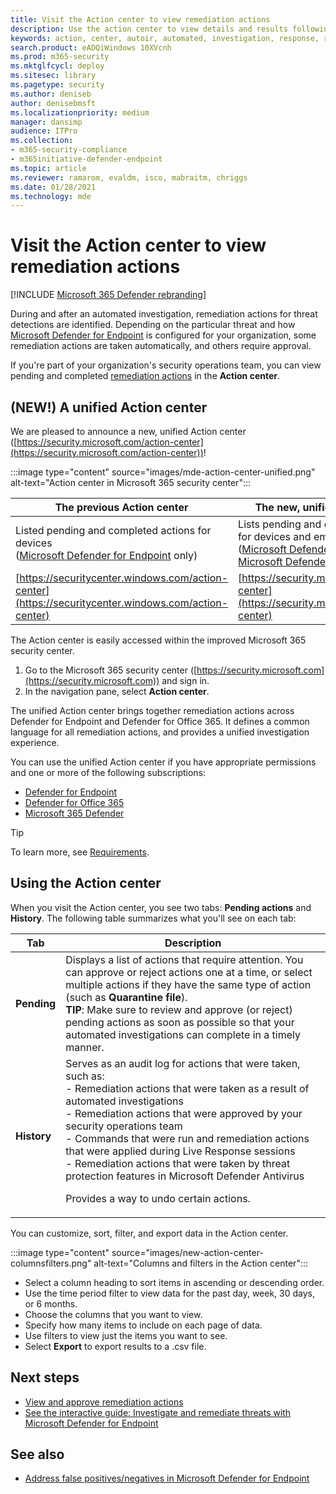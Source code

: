 ```yaml
---
title: Visit the Action center to view remediation actions
description: Use the action center to view details and results following an automated investigation
keywords: action, center, autoir, automated, investigation, response, remediation
search.product: eADQiWindows 10XVcnh
ms.prod: m365-security
ms.mktglfcycl: deploy
ms.sitesec: library
ms.pagetype: security
ms.author: deniseb
author: denisebmsft
ms.localizationpriority: medium
manager: dansimp
audience: ITPro
ms.collection: 
- m365-security-compliance
- m365initiative-defender-endpoint
ms.topic: article
ms.reviewer: ramarom, evaldm, isco, mabraitm, chriggs
ms.date: 01/28/2021
ms.technology: mde
---
```


# Visit the Action center to view remediation actions

[!INCLUDE [Microsoft 365 Defender rebranding](../../includes/microsoft-defender.md)]

During and after an automated investigation, remediation actions for threat detections are identified. Depending on the particular threat and how [Microsoft Defender for Endpoint](https://docs.microsoft.com/windows/security/threat-protection) is configured for your organization, some remediation actions are taken automatically, and others require approval. 

If you're part of your organization's security operations team, you can view pending and completed [remediation actions](manage-auto-investigation.md#remediation-actions) in the **Action center**. 

## (NEW!) A unified Action center

We are pleased to announce a new, unified Action center ([https://security.microsoft.com/action-center](https://security.microsoft.com/action-center))!

:::image type="content" source="images/mde-action-center-unified.png" alt-text="Action center in Microsoft 365 security center":::

|The previous Action center  |The new, unified Action center  |
|---------|---------|
|Listed pending and completed actions for devices <br/> ([Microsoft Defender for Endpoint](microsoft-defender-advanced-threat-protection.md) only)  |Lists pending and completed actions for devices and email in one location <br/>([Microsoft Defender for Endpoint](microsoft-defender-advanced-threat-protection.md) plus [Microsoft Defender for Office 365](https://docs.microsoft.com/microsoft-365/security/office-365-security/office-365-atp)) |
|[https://securitycenter.windows.com/action-center](https://securitycenter.windows.com/action-center)     |[https://security.microsoft.com/action-center](https://security.microsoft.com/action-center)         |

The Action center is easily accessed within the improved Microsoft 365 security center.
1. Go to the Microsoft 365 security center ([https://security.microsoft.com](https://security.microsoft.com)) and sign in.
2. In the navigation pane, select **Action center**. 

The unified Action center brings together remediation actions across Defender for Endpoint and Defender for Office 365. It defines a common language for all remediation actions, and provides a unified investigation experience. 

You can use the unified Action center if you have appropriate permissions and one or more of the following subscriptions:
- [Defender for Endpoint](microsoft-defender-advanced-threat-protection.md)
- [Defender for Office 365](https://docs.microsoft.com/microsoft-365/security/office-365-security/office-365-atp)
- [Microsoft 365 Defender](https://docs.microsoft.com/microsoft-365/security/mtp/microsoft-threat-protection) 

> [!TIP]
> To learn more, see [Requirements](https://docs.microsoft.com/microsoft-365/security/mtp/prerequisites).

## Using the Action center

When you visit the Action center, you see two tabs: **Pending actions** and **History**. The following table summarizes what you'll see on each tab:

|Tab  |Description  |
|---------|---------|
|**Pending**     | Displays a list of actions that require attention. You can approve or reject actions one at a time, or select multiple actions if they have the same type of action (such as **Quarantine file**). <br/>**TIP**: Make sure to review and approve (or reject) pending actions as soon as possible so that your automated investigations can complete in a timely manner. |
|**History**     | Serves as an audit log for actions that were taken, such as: <br/>- Remediation actions that were taken as a result of automated investigations <br>- Remediation actions that were approved by your security operations team  <br/>- Commands that were run and remediation actions that were applied during Live Response sessions  <br/>- Remediation actions that were taken by threat protection features in Microsoft Defender Antivirus  <p>Provides a way to undo certain actions.       |

You can customize, sort, filter, and export data in the Action center.

:::image type="content" source="images/new-action-center-columnsfilters.png" alt-text="Columns and filters in the Action center":::

- Select a column heading to sort items in ascending or descending order.
- Use the time period filter to view data for the past day, week, 30 days, or 6 months.
- Choose the columns that you want to view.
- Specify how many items to include on each page of data.
- Use filters to view just the items you want to see.
- Select **Export** to export results to a .csv file. 

## Next steps

- [View and approve remediation actions](manage-auto-investigation.md)
- [See the interactive guide: Investigate and remediate threats with Microsoft Defender for Endpoint](https://aka.ms/MDATP-IR-Interactive-Guide)
 
## See also

- [Address false positives/negatives in Microsoft Defender for Endpoint](defender-endpoint-false-positives-negatives.md)